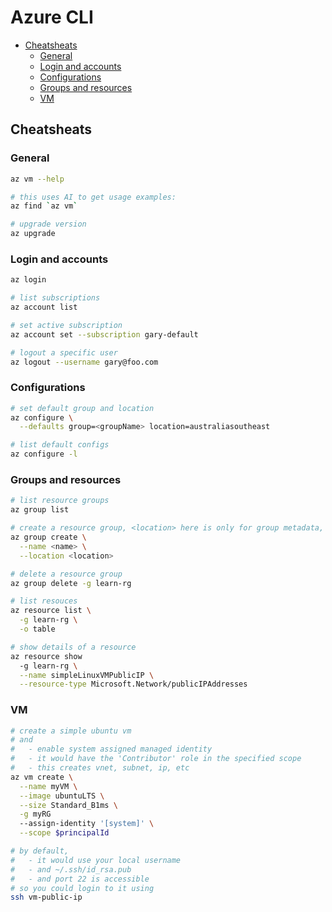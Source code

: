 # Azure CLI

- [Cheatsheats](#cheatsheats)
  - [General](#general)
  - [Login and accounts](#login-and-accounts)
  - [Configurations](#configurations)
  - [Groups and resources](#groups-and-resources)
  - [VM](#vm)

## Cheatsheats

### General

```sh
az vm --help

# this uses AI to get usage examples:
az find `az vm`

# upgrade version
az upgrade
```

### Login and accounts

```sh
az login

# list subscriptions
az account list

# set active subscription
az account set --subscription gary-default

# logout a specific user
az logout --username gary@foo.com
```
### Configurations

```sh
# set default group and location
az configure \
  --defaults group=<groupName> location=australiasoutheast

# list default configs
az configure -l
```
### Groups and resources

```sh
# list resource groups
az group list

# create a resource group, <location> here is only for group metadata, resources in the group can be in other locations
az group create \
  --name <name> \
  --location <location>

# delete a resource group
az group delete -g learn-rg

# list resouces
az resource list \
  -g learn-rg \
  -o table

# show details of a resource
az resource show 
  -g learn-rg \
  --name simpleLinuxVMPublicIP \
  --resource-type Microsoft.Network/publicIPAddresses
```
### VM

```sh
# create a simple ubuntu vm
# and 
#   - enable system assigned managed identity
#   - it would have the 'Contributor' role in the specified scope
#   - this creates vnet, subnet, ip, etc
az vm create \
  --name myVM \
  --image ubuntuLTS \
  --size Standard_B1ms \
  -g myRG
  --assign-identity '[system]' \
  --scope $principalId

# by default, 
#   - it would use your local username
#   - and ~/.ssh/id_rsa.pub
#   - and port 22 is accessible
# so you could login to it using
ssh vm-public-ip
```
